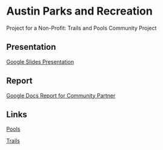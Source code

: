 # Austin Parks and Recreation
Project for a Non-Profit: Trails and Pools Community Project

## Presentation
[Google Slides Presentation](https://docs.google.com/presentation/d/1I_NwoP1294liIHpUUF-CIvK7LycMDW_7FCq-hMsfJ8U)

## Report
[Google Docs Report for Community Partner](https://docs.google.com/document/d/1Oys8t-21BU33Gd-nJ3_y9wXqc6KRAOGDGnXX8bBpGaQ)

## Links
[Pools](http://mynode-poolsandtrails.rhcloud.com/pools)

[Trails](http://mynode-poolsandtrails.rhcloud.com/trails)
